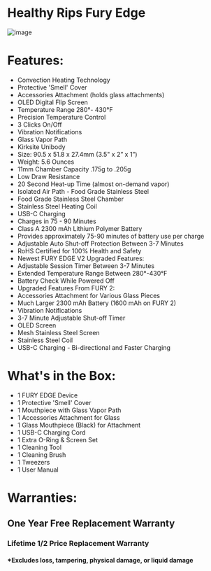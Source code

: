 # Healthy Rips Fury Edge
![image](https://user-images.githubusercontent.com/104687767/166161659-cfb00c82-f8ac-476c-8431-808ddfb61e9d.png)

# Features:
- Convection Heating Technology
- Protective 'Smell' Cover 
- Accessories Attachment (holds glass attachments)
- OLED Digital Flip Screen 
- Temperature Range 280°- 430°F
- Precision Temperature Control
- 3 Clicks On/Off
- Vibration Notifications
- Glass Vapor Path
- Kirksite Unibody
- Size: 90.5 x 51.8 x 27.4mm (3.5" x 2” x 1”) 
- Weight: 5.6 Ounces
- 11mm Chamber Capacity .175g to .205g
- Low Draw Resistance
- 20 Second Heat-up Time (almost on-demand vapor)
- Isolated Air Path - Food Grade Stainless Steel
- Food Grade Stainless Steel Chamber
- Stainless Steel Heating Coil
- USB-C Charging
- Charges in 75 - 90 Minutes
- Class A 2300 mAh Lithium Polymer Battery
- Provides approximately 75-90 minutes of battery use per charge
- Adjustable Auto Shut-off Protection Between 3-7 Minutes
- RoHS Certified for 100% Health and Safety
- Newest FURY EDGE V2 Upgraded Features:
- Adjustable Session Timer Between 3-7 Minutes
- Extended Temperature Range Between 280°-430°F
- Battery Check While Powered Off
- Upgraded Features From  FURY 2: 
- Accessories Attachment for Various Glass Pieces
- Much Larger 2300 mAh Battery (1600 mAh on FURY 2)
- Vibration Notifications
- 3-7 Minute Adjustable Shut-off Timer
- OLED  Screen
- Mesh Stainless Steel Screen 
- Stainless Steel Coil
- USB-C Charging - Bi-directional and Faster Charging

# What's in the Box: 
- 1  FURY EDGE Device
- 1  Protective 'Smell' Cover
- 1  Mouthpiece with Glass Vapor Path
- 1  Accessories Attachment for Glass
- 1  Glass Mouthpiece (Black) for Attachment
- 1  USB-C Charging Cord
- 1  Extra O-Ring & Screen Set
- 1  Cleaning Tool
- 1  Cleaning Brush
- 1  Tweezers
- 1  User Manual

# Warranties:      
## One Year Free Replacement Warranty
### Lifetime 1/2 Price Replacement Warranty
#### *Excludes loss, tampering, physical damage, or liquid damage
